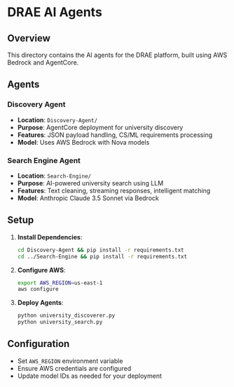 # DRAE AI Agents

## Overview
This directory contains the AI agents for the DRAE platform, built using AWS Bedrock and AgentCore.

## Agents

### Discovery Agent
- **Location**: `Discovery-Agent/`
- **Purpose**: AgentCore deployment for university discovery
- **Features**: JSON payload handling, CS/ML requirements processing
- **Model**: Uses AWS Bedrock with Nova models

### Search Engine Agent  
- **Location**: `Search-Engine/`
- **Purpose**: AI-powered university search using LLM
- **Features**: Text cleaning, streaming responses, intelligent matching
- **Model**: Anthropic Claude 3.5 Sonnet via Bedrock

## Setup

1. **Install Dependencies**:
   ```bash
   cd Discovery-Agent && pip install -r requirements.txt
   cd ../Search-Engine && pip install -r requirements.txt
   ```

2. **Configure AWS**:
   ```bash
   export AWS_REGION=us-east-1
   aws configure
   ```

3. **Deploy Agents**:
   ```bash
   python university_discoverer.py
   python university_search.py
   ```

## Configuration
- Set `AWS_REGION` environment variable
- Ensure AWS credentials are configured
- Update model IDs as needed for your deployment
